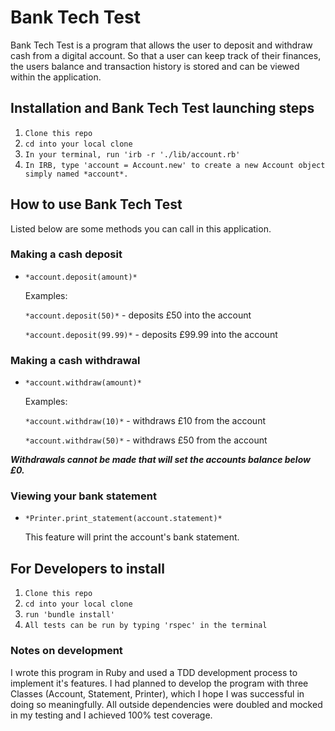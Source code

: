 # Bank Tech Test

Bank Tech Test is a program that allows the user to deposit and withdraw cash from a digital account. So that a user can keep track of their finances, the users balance and transaction history is stored and can be viewed within the application.

## Installation and Bank Tech Test launching steps 

1. `Clone this repo`
1. `cd into your local clone`
1. `In your terminal, run 'irb -r './lib/account.rb'`
1. `In IRB, type 'account = Account.new' to create a new Account object simply named *account*.`

## How to use Bank Tech Test

Listed below are some methods you can call in this application.

### Making a cash deposit
* `*account.deposit(amount)*`

   Examples:

   `*account.deposit(50)*` - deposits £50 into the account

   `*account.deposit(99.99)*` - deposits £99.99 into the account

### Making a cash withdrawal
* `*account.withdraw(amount)*`

  Examples:

  `*account.withdraw(10)*` - withdraws £10 from the account

  `*account.withdraw(50)*` - withdraws £50 from the account 

*__*Withdrawals cannot be made that will set the accounts balance below £0.*__*

### Viewing your bank statement
* `*Printer.print_statement(account.statement)*`

  This feature will print the account's bank statement.

## For Developers to install

1. `Clone this repo `
1. `cd into your local clone`
1. `run 'bundle install'`
1. `All tests can be run by typing 'rspec' in the terminal`

### Notes on development
I wrote this program in Ruby and used a TDD development process to implement it's features. I had planned to develop the program with three Classes (Account, Statement, Printer), which I hope I was successful in doing so meaningfully. All outside dependencies were doubled and mocked in my testing and I achieved 100% test coverage.
